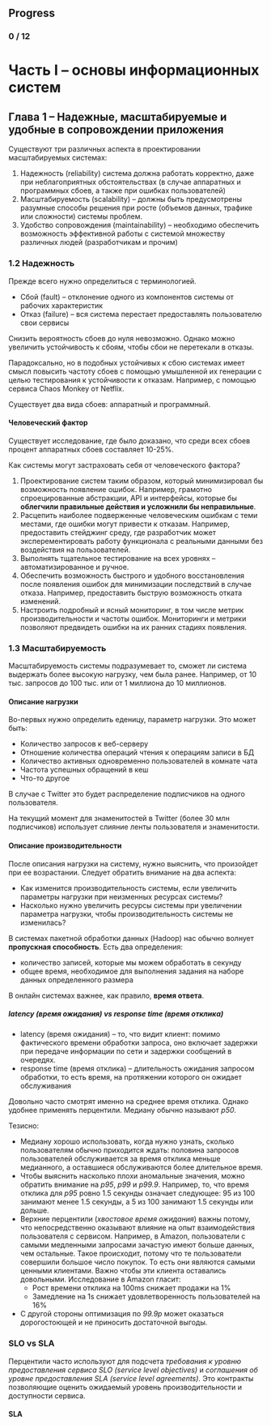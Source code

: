 ##	Progress
###	0 / 12

# Часть I – основы информационных систем
## Глава 1 – Надежные, масштабируемые и удобные в сопровождении приложения

Существуют три различных аспекта в проектировании масштабируемых системах:
1. Надежность (reliability)  система должна работать корректно, даже при неблагоприятных обстоятельствах (в случае аппаратных и программных сбоев, а также при ошибках пользователей)
2. Масштабируемость (scalability) – должны быть предусмотрены разумные способы решения при росте (объемов данных, трафике или сложности) системы проблем.
3. Удобство сопровождения (maintainability) – необходимо обеспечить возможность эффективной работы с системой множеству различных людей (разработчикам и прочим)

### 1.2 Надежность

Прежде всего нужно определиться с терминологией.

- Сбой (fault) – отклонение одного из компонентов системы от рабочих характеристик
- Отказ (failure) – вся система перестает предоставлять пользователю свои сервисы

Снизить вероятность сбоев до нуля невозможно. Однако можно увеличить устойчивость к сбоям, чтобы сбои не перетекали в отказы.

Парадоксально, но в подобных устойчивых к сбою системах имеет смысл повысить частоту сбоев с помощью умышленной их генерации с целью тестирования к устойчивости к отказам.
Например, с помощью сервиса Chaos Monkey от Netflix.

Существует два вида сбоев: аппаратный и программный.

#### Человеческий фактор

Существует исследование, где было доказано, что среди всех сбоев процент аппаратных сбоев составляет 10-25%.

Как системы могут застраховать себя от человеческого фактора?

1. Проектирование систем таким образом, который минимизировал бы возможность появление ошибок. Например, грамотно спроецированные абстракции, API и интерфейсы, которые бы **облегчили правильные действия и усложнили бы неправильные**.
2. Расцепить наиболее подверженные человеческим ошибкам с теми местами, где ошибки могут привести к отказам. Например, предоставить стейджинг среду, где разработчик может эксперементировать работу функционала с реальными данными без воздействия на пользователей.
3. Выполнять тщательное тестирование на всех уровнях – автоматизированное и ручное.
4. Обеспечить возможность быстрого и удобного восстановления после появления ошибок для минимизации последствий в случае отказа. Например, предоставить быструю возможность отката изменений.
5. Настроить подробный и ясный мониторинг, в том числе метрик производительности и частоты ошибок. Мониторинги и метрики позволяют предвидеть ошибки на их ранних стадиях появления.

### 1.3 Масштабируемость

Масштабируемость системы подразумевает то, сможет ли система выдержать более высокую нагрузку, чем была ранее. Например, от 10 тыс. запросов до 100 тыс. или от 1 миллиона до 10 миллионов.

#### Описание нагрузки

Во-первых нужно определить еденицу, параметр нагрузки. Это может быть:
- Количество запросов к веб-серверу
- Отношение количества операций чтения к операциям записи в БД
- Количество активных одновременно пользователей в комнате чата
- Частота успешных обращений в кеш
- Что-то другое

В случае с Twitter это будет распределение подписчиков на одного пользователя.

На текущий момент для знаменитостей в Twitter (более 30 млн подписчиков) использует слияние ленты пользователя и знаменитости.

#### Описание производительности

После описания нагрузки на систему, нужно выяснить, что произойдет при ее возрастании. Следует обратить внимание на два аспекта:
- Как изменится производительность системы, если увеличить параметры нагрузки при неизменных ресурсах системы?
- Насколько нужно увеличить ресурсы системы при увеличении параметра нагрузки, чтобы производительность системы не изменилась?

В системах пакетной обработки данных (Hadoop) нас обычно волнует **пропускная способность**. Есть два определения:
- количество записей, которые мы можем обработать в секунду
- общее время, необходимое для выполнения задания на наборе данных определенного размера

В онлайн системах важнее, как правило, **время ответа**.

##### latency (время ожидания) vs response time (время отклика)
- latency (время ожидания) – то, что видит клиент: помимо фактического времени обработки запроса, оно включает задержки при передаче информации по сети и задержки сообщений в очередях.
- response time (время отклика) – длительность ожидания запросом обработки, то есть время, на протяжении которого он ожидает обслуживания

Довольно часто смотрят именно на среднее время отклика. Однако удобнее применять перцентили.
Медиану обычно называют *p50*.

Тезисно:
- Медиану хорошо использовать, когда нужно узнать, сколько пользователям обычно приходится ждать: половина запросов пользователей обслуживается за время отклика меньше медианного, а оставшиеся обслуживаются более длительное время.
- Чтобы выяснить насколько плохи аномальные значения, можно обратить внимание на *p95*, *p99* и *p99.9*. Например, то, что время отклика для *p95* ровно 1.5 секунды означает следующее: 95 из 100 занимают менее 1.5 секунды, а 5 из 100 занимают 1.5 секунды или дольше.
- Верхние перцентили (*хвостовое время ожидания*) важны потому, что непосредственно оказывают влияние на опыт взаимодействия пользователя с сервисом. Например, в Amazon, пользователи с самыми медленными запросами зачастую имеют больше данных, чем остальные. Такое происходит, потому что те пользователи совершили большое число покупок. То есть они являются самыми ценными клиентами. Важно чтобы эти клиента оставались довольными. Исследование в Amazon гласит:
  - Рост времени отклика на 100ms снижает продажи на 1%
  - Замедление на 1s снижает удовлетворенность пользователей на 16%
- С другой стороны оптимизация по *99.9p* может оказаться дорогостоющей и не приносить достаточной выгоды.

### SLO vs SLA

Перцентили часто используют для подсчета *требования к уровню предоставления сервиса SLO (service level objectives)* и *соглашения об уровне предоставления SLA (service level agreements)*. Это контракты позволяющие оценить ожидаемый уровень производительности и доступности сервиса.

#### SLA

